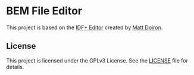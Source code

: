 # BEM File Editor

This project is based on the [IDF+ Editor](https://github.com/mattdoiron/idfplus) created by [Matt Doiron](https://github.com/mattdoiron). 

## License

This project is licensed under the GPLv3 License. See the [LICENSE](https://github.com/BEMinstructionals/BEMinstructionals.github.io/blob/master/LICENSE.txt) file for details.
